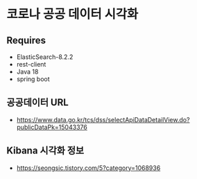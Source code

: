 # 코로나 공공 데이터 시각화
## Requires
  * ElasticSearch-8.2.2
  * rest-client
  * Java 18
  * spring boot
## 공공데이터 URL
  * https://www.data.go.kr/tcs/dss/selectApiDataDetailView.do?publicDataPk=15043376
## Kibana 시각화 정보
  * https://seongsic.tistory.com/5?category=1068936
  
